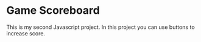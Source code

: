 # Game Scoreboard

This is my second Javascript project. In this project you can use buttons to increase score.

